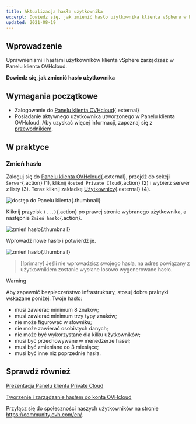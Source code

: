```yaml
---
title: Aktualizacja hasła użytkownika
excerpt: Dowiedz się, jak zmienić hasło użytkownika klienta vSphere w Panelu klienta OVHcloud
updated: 2021-08-19
---
```


 
## Wprowadzenie

Uprawnieniami i hasłami użytkowników klienta vSphere zarządzasz w Panelu klienta OVHcloud.

**Dowiedz się, jak zmienić hasło użytkownika**

## Wymagania początkowe

- Zalogowanie do [Panelu klienta OVHcloud](/links/manager){.external}
- Posiadanie aktywnego użytkownika utworzonego w Panelu klienta OVHcloud. Aby uzyskać więcej informacji, zapoznaj się z [przewodnikiem](/pages/hosted_private_cloud/hosted_private_cloud_powered_by_vmware/manager_ovh_private_cloud#uzytkownicy).

## W praktyce

### Zmień hasło

Zaloguj się do [Panelu klienta OVHcloud](/links/manager){.external}, przejdź do sekcji `Serwer`{.action} (1), kliknij `Hosted Private Cloud`{.action} (2) i wybierz serwer z listy (3). Teraz kliknij zakładkę [Użytkownicy](/links/manager){.external} (4).

![dostęp do Panelu klienta](images/userpassword1b.png){.thumbnail}

Kliknij przycisk `(...)`{.action} po prawej stronie wybranego użytkownika, a następnie `Zmień hasło`{.action}.

![zmień hasło](images/userpassword2b.png){.thumbnail}

Wprowadź nowe hasło i potwierdź je.

![zmień hasło](images/userpassword3b.png){.thumbnail}

> [!primary]
> Jeśli nie wprowadzisz swojego hasła, na adres powiązany z użytkownikiem zostanie wysłane losowo wygenerowane hasło.
> 

> [!warning]
>
>Aby zapewnić bezpieczeństwo infrastruktury, stosuj dobre praktyki wskazane poniżej. Twoje hasło:
>
> - musi zawierać minimum 8 znaków;
> - musi zawierać minimum trzy typy znaków;
> - nie może figurować w słowniku;
> - nie może zawierać osobistych danych;
> - nie może być wykorzystane dla kilku użytkowników;
> - musi być przechowywane w menedżerze haseł;
> - musi być zmieniane co 3 miesiące;
> - musi być inne niż poprzednie hasła.
>

## Sprawdź również

[Prezentacja Panelu klienta Private Cloud](/pages/hosted_private_cloud/hosted_private_cloud_powered_by_vmware/manager_ovh_private_cloud)

[Tworzenie i zarządzanie hasłem do konta OVHcloud](/pages/account_and_service_management/account_information/manage-ovh-password)

Przyłącz się do społeczności naszych użytkowników na stronie <https://community.ovh.com/en/>.
